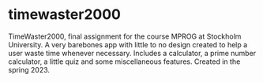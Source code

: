 # timewaster2000
TimeWaster2000, final assignment for the course MPROG at Stockholm University. A very barebones app with little to no design created to help a user waste time whenever necessary. Includes a calculator, a prime number calculator, a little quiz and some miscellaneous features.  Created in the spring 2023. 
